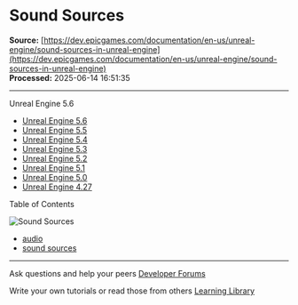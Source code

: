 # Sound Sources

**Source:** [https://dev.epicgames.com/documentation/en-us/unreal-engine/sound-sources-in-unreal-engine](https://dev.epicgames.com/documentation/en-us/unreal-engine/sound-sources-in-unreal-engine)  
**Processed:** 2025-06-14 16:51:35

---

Unreal Engine 5.6

-   [Unreal Engine 5.6](/documentation/en-us/unreal-engine/sound-sources-in-unreal-engine?application_version=5.6)
-   [Unreal Engine 5.5](/documentation/en-us/unreal-engine/sound-sources-in-unreal-engine?application_version=5.5)
-   [Unreal Engine 5.4](/documentation/en-us/unreal-engine/sound-sources-in-unreal-engine?application_version=5.4)
-   [Unreal Engine 5.3](/documentation/en-us/unreal-engine/sound-sources-in-unreal-engine?application_version=5.3)
-   [Unreal Engine 5.2](/documentation/en-us/unreal-engine/sound-sources-in-unreal-engine?application_version=5.2)
-   [Unreal Engine 5.1](/documentation/en-us/unreal-engine/sound-sources-in-unreal-engine?application_version=5.1)
-   [Unreal Engine 5.0](/documentation/en-us/unreal-engine/sound-sources-in-unreal-engine?application_version=5.0)
-   [Unreal Engine 4.27](/documentation/en-us/unreal-engine/sound-sources-in-unreal-engine?application_version=4.27)

Table of Contents

![Sound Sources](https://dev.epicgames.com/community/api/documentation/image/478e8ebc-a80b-448c-b3bb-76f18b7896de?resizing_type=fill&width=1920&height=335)

-   [audio](https://documentation-assets-ssr/community/search?query=audio)
-   [sound sources](https://documentation-assets-ssr/community/search?query=sound%20sources)

---

Ask questions and help your peers [Developer Forums](https://forums.unrealengine.com/categories?tag=unreal-engine)

Write your own tutorials or read those from others [Learning Library](https://documentation-assets-ssr/community/unreal-engine/learning)